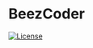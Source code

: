 # BeezCoder
[![License](http://img.shields.io/github/license/NetDevPack/NetDevPack.Identity.svg)](LICENSE)
